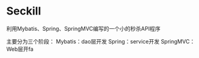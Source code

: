 # Seckill
利用Mybatis、Spring、SpringMVC编写的一个小的秒杀API程序


主要分为三个阶段：
Mybatis：dao层开发
Spring：service开发
SpringMVC：Web层开fa
